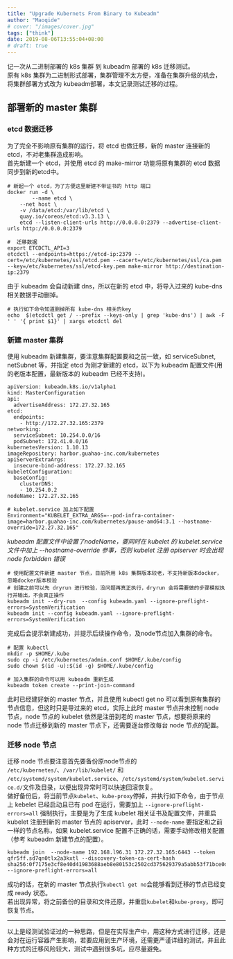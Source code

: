 ```yaml
---
title: "Upgrade Kubernets From Binary to Kubeadm"
author: "Maoqide"
# cover: "/images/cover.jpg"
tags: ["think"]
date: 2019-08-06T13:55:04+08:00
# draft: true
---
```


记一次从二进制部署的 k8s 集群 到 kubeadm 部署的 k8s 迁移测试。    
原有 k8s 集群为二进制形式部署，集群管理不太方便，准备在集群升级的机会，将集群部署方式改为 kubeadm部署，本文记录测试迁移的过程。     

<!--more-->
## 部署新的 master 集群
### etcd 数据迁移
为了完全不影响原有集群的运行，将 etcd 也做迁移，新的 master 连接新的 etcd，不对老集群造成影响。    
首先新建一个 etcd，并使用 etcd 的 make-mirror 功能将原有集群的 etcd 数据同步到新的etcd中。     
```shell
# 新起一个 etcd，为了方便这里新建不带证书的 http 端口
docker run -d \
        --name etcd \
	--net host \
	-v /data/etcd:/var/lib/etcd \
	quay.io/coreos/etcd:v3.3.13 \
	etcd --listen-client-urls http://0.0.0.0:2379 --advertise-client-urls http://0.0.0.0:2379
```

```shell
#  迁移数据
export ETCDCTL_API=3
etcdctl --endpoints=https://etcd-ip:2379 --cert=/etc/kubernetes/ssl/etcd.pem --cacert=/etc/kubernetes/ssl/ca.pem --key=/etc/kubernetes/ssl/etcd-key.pem make-mirror http://destination-ip:2379
```
由于 kubeadm 会自动新建 dns，所以在新的 etcd 中，将导入过来的 kube-dns 相关数据手动删掉。    
```shell
# 执行如下命令知道删掉所有 kube-dns 相关的key
echo  $(etcdctl get / --prefix --keys-only | grep 'kube-dns') | awk -F ' ' '{ print $1}' | xargs etcdctl del
```

### 新建 master 集群
使用 kubeadm 新建集群，要注意集群配置要和之前一致，如 serviceSubnet, netSubnet 等，并指定 etcd 为刚才新建的 etcd，以下为 kubeadm 配置文件(用的老版本配置，最新版本的 kubeadm 已经不支持)。      
```
apiVersion: kubeadm.k8s.io/v1alpha1
kind: MasterConfiguration
api:
  advertiseAddress: 172.27.32.165
etcd:
  endpoints:
    - http://172.27.32.165:2379
networking:
  serviceSubnet: 10.254.0.0/16
  podSubnet: 172.41.0.0/16
kubernetesVersion: 1.10.13
imageRepository: harbor.guahao-inc.com/kubernetes
apiServerExtraArgs:
  insecure-bind-address: 172.27.32.165
kubeletConfiguration:
  baseConfig:
    clusterDNS:
    - 10.254.0.2
nodeName: 172.27.32.165
```
```shell
# kubelet.service 加上如下配置
Environment="KUBELET_EXTRA_ARGS=--pod-infra-container-image=harbor.guahao-inc.com/kubernetes/pause-amd64:3.1 --hostname-override=172.27.32.165"
```
*kubeadm 配置文件中设置了nodeName，要同时在 kubelet 的 kubelet.service文件中加上 --hostname-override 参事，否则 kubelet 注册 apiserver 时会出现node forbidden 错误*      

```shell
# 使用配置文件新建 master 节点，目前所用 k8s 集群版本较老，不支持新版本docker，忽略docker版本校验
# 创建之前可以先 dryrun 进行校验，没问题再真正执行，dryrun 会将需要做的步骤模拟执行并输出，不会真正操作
kubeadm init --dry-run  --config kubeadm.yaml --ignore-preflight-errors=SystemVerification
kubeadm init --config kubeadm.yaml --ignore-preflight-errors=SystemVerification
```
完成后会提示新建成功，并提示后续操作命令，及node节点加入集群的命令。    
```shell
# 配置 kubectl
mkdir -p $HOME/.kube
sudo cp -i /etc/kubernetes/admin.conf $HOME/.kube/config
sudo chown $(id -u):$(id -g) $HOME/.kube/config

# 加入集群的命令可以用 kubeadm 重新生成
kubeadm token create --print-join-command
```

此时已经建好新的 master 节点，并且使用 kubectl get no 可以看到原有集群的节点信息，但这时只是导过来的 etcd，实际上此时 master 节点并未控制 node 节点，node 节点的 kubelet 依然是注册到老的 master 节点，想要将原来的 node 节点迁移到新的 master 节点下，还需要逐台修改每台 node 节点的配置。    

### 迁移 node 节点
迁移 node 节点要注意首先要备份原node节点的 `/etc/kubernetes/`、`/var/lib/kubelet/` 和 `/etc/systemd/system/kubelet.service`、`/etc/systemd/system/kubelet.service.d/`文件及目录，以便出现异常时可以快速回滚恢复。    
做好备份后，将当前节点`kubelet`、`kube-proxy`停掉，并执行如下命令，由于节点上 kebelet 已经启动且已有 pod 在运行，需要加上 `--ignore-preflight-errors=all` 强制执行，主要是为了生成 kubelet 相关证书及配置文件，并重启 kubelet 注册到新的 master 节点的 apiserver，此时 `--node-name` 要指定和之前一样的节点名称，如果 kubelet.service 配置不正确的话，需要手动修改相关配置（参考 kubeadm 新建节点的配置）。     
```shell
kubeadm join  --node-name 192.168.l96.31 172.27.32.165:6443 --token qfr5ff.sd7qn0tlx2a3kxtl --discovery-token-ca-cert-hash sha256:0f7175e3cf8e40d41983688aeb8e80153c2502cd375629379a5abb53f71bce0d --ignore-preflight-errors=all
```
成功的话，在新的 master 节点执行`kubectl get no`会能够看到迁移的节点已经变成 ready 状态。     
若出现异常，将之前备份的目录和文件还原，并重启`kubelet`和`kube-proxy`，即可恢复节点。    

------

以上是经测试验证过的一种思路，但是在实际生产中，用这种方式进行迁移，还是会对在运行容器产生影响，若要应用到生产环境，还需更严谨详细的测试，并且此种方式的迁移风险较大，测试中遇到很多坑，应尽量避免。    